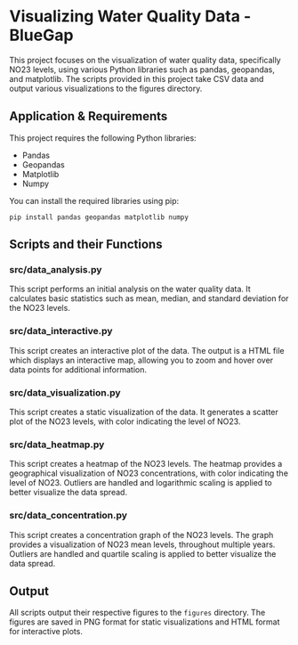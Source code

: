 <!DOCTYPE html>
<html>
<body>

<h1>Visualizing Water Quality Data - BlueGap</h1>

<p>This project focuses on the visualization of water quality data, specifically NO23 levels, using various Python libraries such as pandas, geopandas, and matplotlib. The scripts provided in this project take CSV data and output various visualizations to the figures directory.</p>

<h2>Application & Requirements</h2>

<p>This project requires the following Python libraries:</p>

<ul><li>Pandas</li>
    <li>Geopandas</li>
    <li>Matplotlib</li>
    <li>Numpy</li></ul>

<p>You can install the required libraries using pip:</p>

<pre><code>pip install pandas geopandas matplotlib numpy</code></pre>

<h2>Scripts and their Functions</h2>

<h3>src/data_analysis.py</h3>
<p>This script performs an initial analysis on the water quality data. It calculates basic statistics such as mean, median, and standard deviation for the NO23 levels.</p>

<h3>src/data_interactive.py</h3>
<p>This script creates an interactive plot of the data. The output is a HTML file which displays an interactive map, allowing you to zoom and hover over data points for additional information.</p>

<h3>src/data_visualization.py</h3>
<p>This script creates a static visualization of the data. It generates a scatter plot of the NO23 levels, with color indicating the level of NO23.</p>

<h3>src/data_heatmap.py</h3>
<p>This script creates a heatmap of the NO23 levels. The heatmap provides a geographical visualization of NO23 concentrations, with color indicating the level of NO23. Outliers are handled and logarithmic scaling is applied to better visualize the data spread.</p>

<h3>src/data_concentration.py</h3>
<p>This script creates a concentration graph of the NO23 levels. The graph provides a visualization of NO23 mean levels, throughout multiple years. Outliers are handled and quartile scaling is applied to better visualize the data spread.</p>

<h2>Output</h2>

<p>All scripts output their respective figures to the <code>figures</code> directory. The figures are saved in PNG format for static visualizations and HTML format for interactive plots.</p>

</body>
</html>
